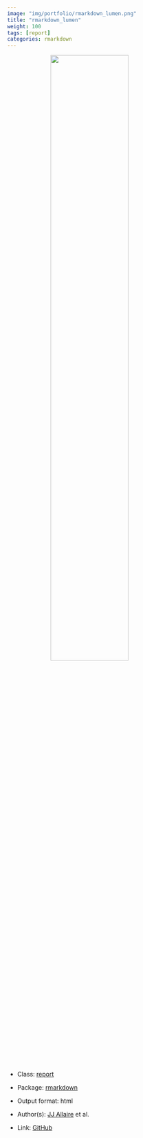 ```yaml
---
image: "img/portfolio/rmarkdown_lumen.png"
title: "rmarkdown_lumen"
weight: 100
tags: [report]
categories: rmarkdown
---
```




<!--more-->

<a href="../../img/portfolio/rmarkdown_lumen.png"><img class = "jf-image-shadow" src="../../img/portfolio/rmarkdown_lumen.png" style="display: block; margin: auto;" width="60%"></a>

- Class: [report](../../tags/report)
- Package: [rmarkdown](rmarkdown)
- Output format: html

- Author(s): [JJ Allaire](https://github.com/jjallaire) et al.
- Link: [GitHub](https://github.com/rstudio/rmarkdown)


